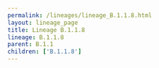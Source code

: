 ```yaml
---
permalink: /lineages/lineage_B.1.1.8.html
layout: lineage_page
title: Lineage B.1.1.8
lineage: B.1.1.8
parent: B.1.1
children: ['B.1.1.8']
---
```

